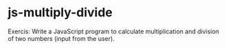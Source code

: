 # js-multiply-divide
 Exercis: Write a JavaScript program to calculate multiplication and division of two numbers (input from the user).
